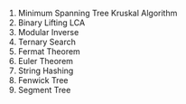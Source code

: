1) Minimum Spanning Tree Kruskal Algorithm
2) Binary Lifting LCA
3) Modular Inverse
4) Ternary Search
5) Fermat Theorem
6) Euler Theorem
7) String Hashing
8) Fenwick Tree
9) Segment Tree

